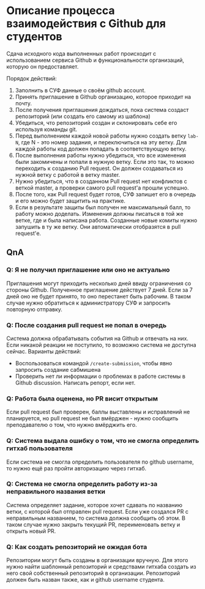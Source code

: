 # Описание процесса взаимодействия с Github для студентов

Сдача исходного кода выполненных работ происходит с использованием сервиса Github и функциональности организаций, которую он предоставляет.

Порядок действий:

1. Заполнить в СУФ данные о своём github account.
2. Принять приглашение в Github организацию, которое приходит на почту.
3. После получения приглашения дождаться, пока система создаст репозиторий (или создать его самому из шаблона)
4. Убедиться, что репозиторий создан и склонировать себе его используя команды git.
5. Перед выполнением каждой новой работы нужно создать ветку `lab-N`, где N - это номер задания, и переключиться на эту ветку. Для каждой работы код должен попадать в соответствующую ветку.
6. После выполнения работы нужно убедиться, что все изменения были закомичены и попали в нужную ветку. Если это так, то можно переходить к созданию Pull request. Он должен создаваться из нужной ветку с работой в ветку master.
7. Нужно убедиться, что в созданном Pull request нет конфликтов с веткой master, а проверки самого pull request'а прошли успешно.
8. После того, как Pull request будет готов, СУФ запишет его в очередь и его можно будет защитить на практике.
9. Если в результате защиты был получен не максимальный балл, то работу можно доделать. Изменения должны писаться в той же ветке, где и была написана работа. Созданные новые комиты нужно запушить в ту же ветку. Они автоматически отобразятся в pull request'е.

## QnA

### Q: Я не получил приглашение или оно не актуально

Приглашения могут приходить несколько дней ввиду ограничения со стороны Github. Полученное приглашение действует 7 дней. Если за 7 дней оно не будет принято, то оно перестанет быть рабочим. В таком случае нужно обратиться к администратору СУФ и запросить повторную отправку.

### Q: После создания pull request не попал в очередь

Система должна обрабатывать события на Github и отвечать на них. Если никакой реакции не поступило, то возможно система не доступна сейчас. Варианты действий:

- Воспользоваться командой `/create-submission`, чтобы явно запросить создание сабмишена
- Проверить нет ли информации о проблемах в работе системы в Github discussion. Написать репорт, если нет.

### Q: Работа была оценена, но PR висит открытым

Если pull request был проверен, баллы выставлены и исправлений не планируется, но pull request не был вмёрджен - нужно сообщить преподавателю о том, что нужно вмёрджить его.

### Q: Система выдала ошибку о том, что не смогла определить гитхаб пользователя

Если система не смогла определить пользователя по github username, то нужно ещё раз пройти авторизацию через гитхаб.

### Q: Система не смогла определить работу из-за неправильного названия ветки

Система определяет задание, которое хочет сдавать по названию ветки, с которой был отправлен pull request. Если уже создался PR с неправильным названием, то система должна сообщить об этом. В таком случае нужно закрыть текущий PR, переименовать ветку и открыть новый PR.

### Q: Как создать репозиторий не ожидая бота

Репозитории могут быть созданы в организации вручную. Для этого нужно найти шаблонный репозиторий и средствами гитхаба создать из него свой собственный репозиторий в организации. Репозиторий должен быть назван также, как и github username студента.